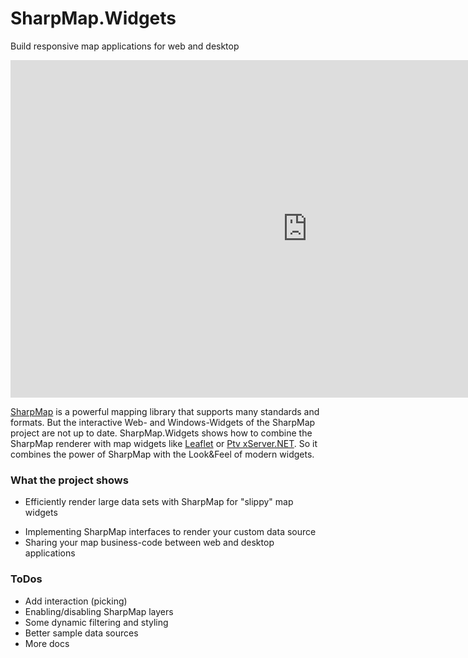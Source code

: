 # SharpMap.Widgets
Build responsive map applications for web and desktop

<iframe width="950" height="540" src="http://80.146.239.139/SharpMap.Widgets/" frameborder="0" allowfullscreen></iframe>

[SharpMap](https://github.com/SharpMap/SharpMap) is a powerful mapping library that supports many standards and formats.
But the interactive Web- and Windows-Widgets of the SharpMap project are not up to date.
SharpMap.Widgets shows how to combine the SharpMap renderer with map widgets 
like [Leaflet](http://leafletjs.com/) or [Ptv xServer.NET](http://xserver.ptvgroup.com/en-uk/cookbook/explore/xserver-net-demo-center/).
So it combines the power of SharpMap with the Look&Feel of modern widgets.

### What the project shows
* Efficiently render large data sets with SharpMap for "slippy" map widgets
+ Implementing SharpMap interfaces to render your custom data source
+ Sharing your map business-code between web and desktop applications

### ToDos
* Add interaction (picking)
* Enabling/disabling SharpMap layers
* Some dynamic filtering and styling
* Better sample data sources
* More docs

